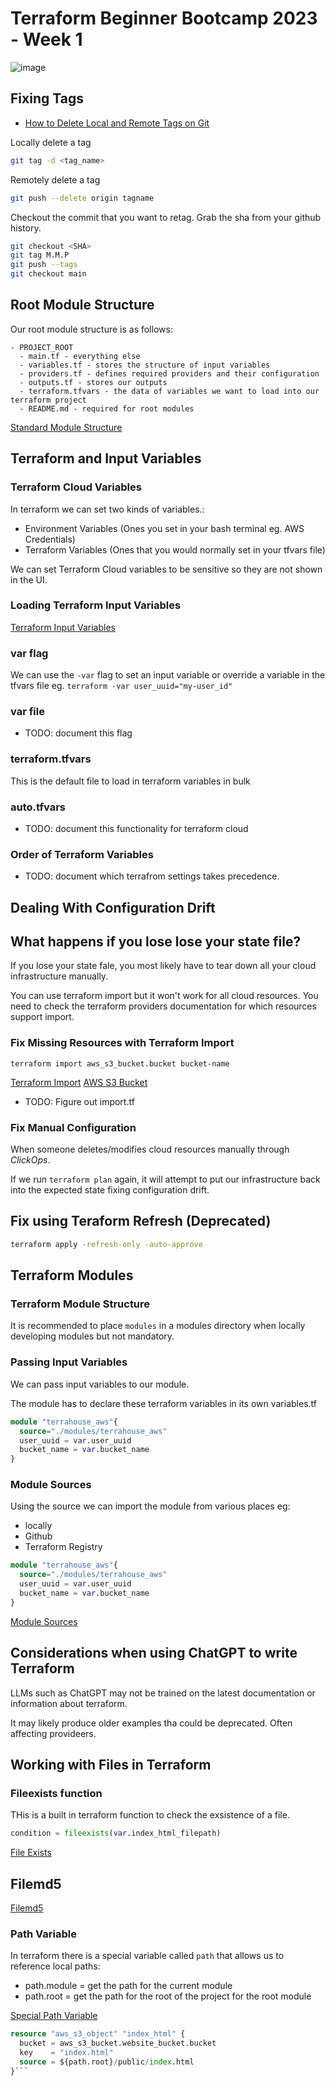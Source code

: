 # Terraform Beginner Bootcamp 2023 - Week 1

![image](https://github.com/CallMeSnacktime/terraform-beginner-bootcamp-2023/assets/26889538/8049a3c4-1e55-4cdd-a1ab-89357f0061e1)


## Fixing Tags

- [How to Delete Local and Remote Tags on Git](https://devconnected.com/how-to-delete-local-and-remote-tags-on-git/)

Locally delete a tag

```sh
git tag -d <tag_name>
```
Remotely delete a tag
```sh
git push --delete origin tagname
```

Checkout the commit that you want to retag. Grab the sha from your github history.

```sh
git checkout <SHA>
git tag M.M.P
git push --tags
git checkout main
```

## Root Module Structure

Our root module structure is as follows:

```
- PROJECT_ROOT
  - main.tf - everything else
  - variables.tf - stores the structure of input variables
  - providers.tf - defines required providers and their configuration
  - outputs.tf - stores our outputs
  - terraform.tfvars - the data of variables we want to load into our terraform project
  - README.md - required for root modules
```

[Standard Module Structure](https://developer.hashicorp.com/terraform/language/modules/develop/structure)

## Terraform and Input Variables

### Terraform Cloud Variables

In terraform we can set two kinds of variables.:
- Environment Variables (Ones you set in your bash terminal eg. AWS Credentials)
- Terraform Variables (Ones that you would normally set in your tfvars file)

We can set Terraform Cloud variables to be sensitive so they are not shown in the UI.

### Loading Terraform Input Variables

[Terraform Input Variables](https://developer.hashicorp.com/terraform/language/values/variables)

### var flag
We can use the `-var` flag to set an input variable or override a variable in the tfvars file eg. `terraform -var user_uuid="my-user_id"`

### var file

- TODO: document this flag

### terraform.tfvars

This is the default file to load in terraform variables in bulk

### auto.tfvars

- TODO: document this functionality for terraform cloud

### Order of Terraform Variables

- TODO: document which terrafrom settings takes precedence.

## Dealing With Configuration Drift



## What happens if you lose lose your state file?

If you lose your state fale, you most likely have to tear down all your cloud infrastructure manually.

You can use terraform import but it won't work for all cloud resources. You need to check the terraform providers documentation for which resources support  import.

### Fix Missing Resources with Terraform Import

`terraform import aws_s3_bucket.bucket bucket-name`

[Terraform Import](https://developer.hashicorp.com/terraform/cli/import)
[AWS S3 Bucket](https://registry.terraform.io/providers/hashicorp/aws/latest/docs/resources/s3_bucket#import)
- TODO: Figure out import.tf

### Fix Manual Configuration

When someone deletes/modifies cloud resources manually through *ClickOps*.

If we run `terraform plan` again, it will attempt to put our infrastructure back into the expected state fixing configuration drift.


## Fix using Teraform Refresh (Deprecated)

```sh
terraform apply -refresh-only -auto-approve
```


## Terraform Modules

### Terraform Module Structure

It is recommended to place `modules` in a modules directory when locally developing modules but not mandatory.


### Passing Input Variables

We can pass input variables to our module.

The module has to declare these terraform variables in its own variables.tf


```tf
module "terrahouse_aws"{
  source="./modules/terrahouse_aws"
  user_uuid = var.user_uuid
  bucket_name = var.bucket_name
}
```

### Module Sources

Using  the source we can import the module from various places eg:
- locally
- Github
- Terraform Registry


```tf
module "terrahouse_aws"{
  source="./modules/terrahouse_aws"
  user_uuid = var.user_uuid
  bucket_name = var.bucket_name
}
```

[Module Sources](https://developer.hashicorp.com/terraform/language/modules/sources)


## Considerations when using ChatGPT to write Terraform

LLMs such as ChatGPT may not be trained on the latest documentation or information about terraform.

It may likely produce older examples tha could be deprecated. Often affecting provideers.

## Working with Files in Terraform


### Fileexists function

THis is a built in terraform function to check the exsistence of a file.

```tf
condition = fileexists(var.index_html_filepath)
```

[File Exists](https://developer.hashicorp.com/terraform/language/functions/fileexists)

## Filemd5

[Filemd5](https://developer.hashicorp.com/terraform/language/functions/filemd5)

### Path Variable

In terraform there is a special variable called `path` that allows us to reference local paths:
- path.module = get the path for the current module
- path.root = get the path for the root of the project for the root module

[Special Path Variable](https://developer.hashicorp.com/terraform/language/expressions/references)

```tf
resource "aws_s3_object" "index_html" {
  bucket = aws_s3_bucket.website_bucket.bucket
  key    = "index.html"
  source = ${path.root}/public/index.html
}```
